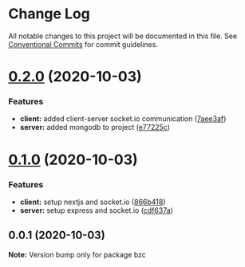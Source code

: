 # Change Log

All notable changes to this project will be documented in this file.
See [Conventional Commits](https://conventionalcommits.org) for commit guidelines.

# [0.2.0](https://github.com/benbousquet/bzc/compare/v0.1.0...v0.2.0) (2020-10-03)


### Features

* **client:** added client-server socket.io communication ([7aee3af](https://github.com/benbousquet/bzc/commit/7aee3af90e7fa0a2dcace6fd355d40299a4eea01))
* **server:** added mongodb to project ([e77225c](https://github.com/benbousquet/bzc/commit/e77225c7d789a0c663b28fd817372dabd458c25d))





# [0.1.0](https://github.com/benbousquet/bzc/compare/v0.0.1...v0.1.0) (2020-10-03)


### Features

* **client:** setup nextjs and socket.io ([866b418](https://github.com/benbousquet/bzc/commit/866b418b2bc1209df574d081c23f939f5dc1d3ee))
* **server:** setup express and socket.io ([cdf637a](https://github.com/benbousquet/bzc/commit/cdf637a6f01cde669b0bd3c27ac1e9c565455b43))





## 0.0.1 (2020-10-03)

**Note:** Version bump only for package bzc

